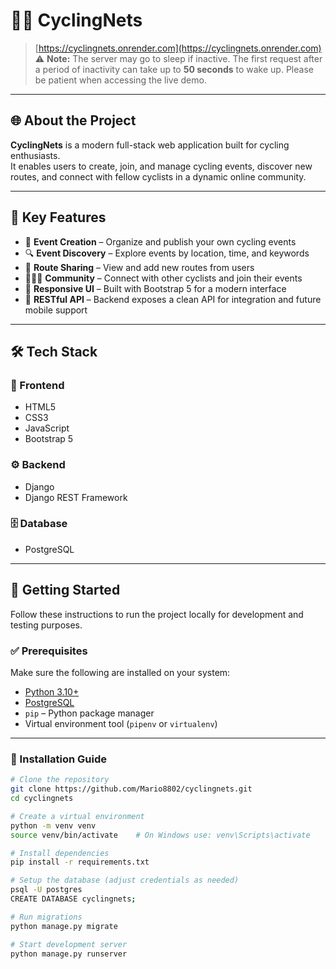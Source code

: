 # 🚴‍♂️ CyclingNets

> [https://cyclingnets.onrender.com](https://cyclingnets.onrender.com) 
⚠️ **Note:** The server may go to sleep if inactive. The first request after a period of inactivity can take up to **50 seconds** to wake up. Please be patient when accessing the live demo.
---

## 🌐 About the Project

**CyclingNets** is a modern full-stack web application built for cycling enthusiasts.  
It enables users to create, join, and manage cycling events, discover new routes, and connect with fellow cyclists in a dynamic online community.

---

## 🌟 Key Features

- 📅 **Event Creation** – Organize and publish your own cycling events
- 🔍 **Event Discovery** – Explore events by location, time, and keywords
- 🧭 **Route Sharing** – View and add new routes from users
- 🧑‍🤝‍🧑 **Community** – Connect with other cyclists and join their events
- 🎨 **Responsive UI** – Built with Bootstrap 5 for a modern interface
- 🔗 **RESTful API** – Backend exposes a clean API for integration and future mobile support

---

## 🛠️ Tech Stack

### 🎨 Frontend
- HTML5  
- CSS3  
- JavaScript  
- Bootstrap 5  

### ⚙️ Backend
- Django  
- Django REST Framework  

### 🗄️ Database
- PostgreSQL  

---

## 🚀 Getting Started

Follow these instructions to run the project locally for development and testing purposes.

### ✅ Prerequisites

Make sure the following are installed on your system:

- [Python 3.10+](https://www.python.org/)
- [PostgreSQL](https://www.postgresql.org/)
- `pip` – Python package manager
- Virtual environment tool (`pipenv` or `virtualenv`)

---

### 🧰 Installation Guide

```bash
# Clone the repository
git clone https://github.com/Mario8802/cyclingnets.git
cd cyclingnets

# Create a virtual environment
python -m venv venv
source venv/bin/activate    # On Windows use: venv\Scripts\activate

# Install dependencies
pip install -r requirements.txt

# Setup the database (adjust credentials as needed)
psql -U postgres
CREATE DATABASE cyclingnets;

# Run migrations
python manage.py migrate

# Start development server
python manage.py runserver
